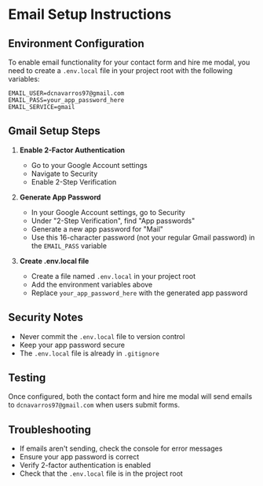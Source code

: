 # Email Setup Instructions

## Environment Configuration

To enable email functionality for your contact form and hire me modal, you need to create a `.env.local` file in your project root with the following variables:

```env
EMAIL_USER=dcnavarros97@gmail.com
EMAIL_PASS=your_app_password_here
EMAIL_SERVICE=gmail
```

## Gmail Setup Steps

1. **Enable 2-Factor Authentication**
   - Go to your Google Account settings
   - Navigate to Security
   - Enable 2-Step Verification

2. **Generate App Password**
   - In your Google Account settings, go to Security
   - Under "2-Step Verification", find "App passwords"
   - Generate a new app password for "Mail"
   - Use this 16-character password (not your regular Gmail password) in the `EMAIL_PASS` variable

3. **Create .env.local file**
   - Create a file named `.env.local` in your project root
   - Add the environment variables above
   - Replace `your_app_password_here` with the generated app password

## Security Notes

- Never commit the `.env.local` file to version control
- Keep your app password secure
- The `.env.local` file is already in `.gitignore`

## Testing

Once configured, both the contact form and hire me modal will send emails to `dcnavarros97@gmail.com` when users submit forms.

## Troubleshooting

- If emails aren't sending, check the console for error messages
- Ensure your app password is correct
- Verify 2-factor authentication is enabled
- Check that the `.env.local` file is in the project root

